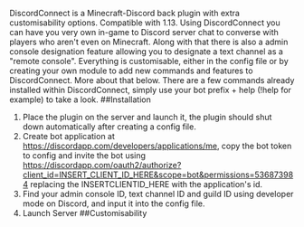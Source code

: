 DiscordConnect is a Minecraft-Discord back plugin with extra customisability options. Compatible with 1.13. Using DiscordConnect you can have you very own in-game to Discord server chat to converse with players who aren't even on Minecraft. Along with that there is also a admin console designation feature allowing you to designate a text channel as a "remote console". Everything is customisable, either in the config file or by creating your own module to add new commands and features to DiscordConnect. More about that below. There are a few commands already installed within DiscordConnect, simply use your bot prefix + help (!help for example) to take a look.
##Installation
1. Place the plugin on the server and launch it, the plugin should shut down automatically after creating a config file.
2. Create bot application at https://discordapp.com/developers/applications/me, copy the bot token to config and invite the bot using https://discordapp.com/oauth2/authorize?client_id=INSERT_CLIENT_ID_HERE&scope=bot&permissions=536873984 replacing the INSERTCLIENTID_HERE with the application's id.
3. Find your admin console ID, text channel ID and guild ID using developer mode on Discord, and input it into the config file.
4. Launch Server
##Customisability
